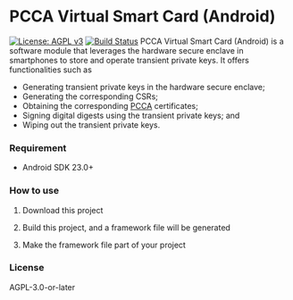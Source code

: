 # PCCA Virtual Smart Card (Android)

[![License: AGPL v3](https://img.shields.io/badge/License-AGPL%20v3-blue.svg)](https://www.gnu.org/licenses/agpl-3.0)
[![Build Status](https://travis-ci.org/JolaAlfie/testproject2.svg?branch=master)](https://github.com/JolaAlfie/testproject2)
PCCA Virtual Smart Card (Android) is a software module that leverages the hardware secure enclave in smartphones to store and operate transient private keys. It offers functionalities such as

- Generating transient private keys in the hardware secure enclave;
- Generating the corresponding CSRs;
- Obtaining the corresponding [PCCA](https://pcca.proof.show) certificates;
- Signing digital digests using the transient private keys; and
- Wiping out the transient private keys.

### Requirement

* Android SDK 23.0+

### How to use

1. Download this project

2. Build this project, and a framework file will be generated

3. Make the framework file part of your project

### License

AGPL-3.0-or-later
